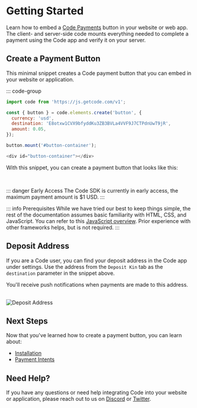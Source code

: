 # Getting Started

Learn how to embed a [Code Payments](https://www.codepayments.org/) button in your website or web app. The client- and server-side code mounts everything needed to complete a payment using the Code app and verify it on your server.

## Create a Payment Button

This minimal snippet creates a Code payment button that you can embed in your website or application.

::: code-group

```js [js]
import code from 'https://js.getcode.com/v1';

const { button } = code.elements.create('button', {
  currency: 'usd',
  destination: 'E8otxw1CVX9bfyddKu3ZB3BVLa4VVF9J7CTPdnUwT9jR',
  amount: 0.05,
});

button.mount('#button-container');
```

```js [html]
<div id="button-container"></div>
```

With this snippet, you can create a payment button that looks like this:

<div id="button-container"></div>

<br>

::: danger Early Access
The Code SDK is currently in early access, the maximum payment amount is $1 USD.
:::

::: info Prerequisites
While we have tried our best to keep things simple, the rest of the documentation assumes basic familiarity with HTML, CSS, and JavaScript. You can refer to this [JavaScript overview](https://developer.mozilla.org/en-US/docs/Web/JavaScript/Language_overview). Prior experience with other frameworks helps, but is not required.
:::

## Deposit Address

If you are a Code user, you can find your deposit address in the Code app under settings. Use the address from the `Deposit Kin` tab as the `destination` parameter in the snippet above. 

You'll receive push notifications when payments are made to this address.

<br>

<img src="/deposit-address.png" alt="Deposit Address">


## Next Steps

Now that you've learned how to create a payment button, you can learn about:

* [Installation](./installation)
* [Payment Intents](../intents/introduction)

## Need Help?

If you have any questions or need help integrating Code into your website or application, please reach out to us on [Discord](https://discord.gg/T8Tpj8DBFp) or [Twitter](https://twitter.com/getcode).

